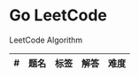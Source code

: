 Go LeetCode
===========

LeetCode Algorithm

| # | 题名 | 标签 | 解答 | 难度|
|---|------|------|------|-----|
